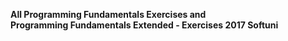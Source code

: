 <b>All Programming Fundamentals Exercises and <br>
       Programming Fundamentals Extended - Exercises  2017<b>
Softuni
